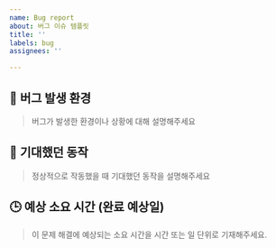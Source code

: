 ```yaml
---
name: Bug report
about: 버그 이슈 템플릿
title: ''
labels: bug
assignees: ''

---
```


## 🐛 버그 발생 환경
> 버그가 발생한 환경이나 상황에 대해 설명해주세요

## 🎯 기대했던 동작
> 정상적으로 작동했을 때 기대했던 동작을 설명해주세요

## 🕒 예상 소요 시간 (완료 예상일)
> 이 문제 해결에 예상되는 소요 시간을 시간 또는 일 단위로 기재해주세요.
